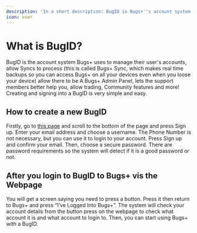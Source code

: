 ```yaml
---
description: 'In a short description: BugID is Bugs+''s account system'
icon: user
---
```


# What is BugID?

BugID is the account system Bugs+ uses to manage their user's accounts, allow Syncs to process (this is called Bugs+ Sync, which makes real time backups so you can access Bugs+ on all your devices even when you loose your device) allow there to be A Bugs+ Admin Panel, lets the support members better help you, allow trading, Community features and more! Creating and signing into a BugID is very simple and easy.

## How to create a new BugID

Firstly, go to [this page](https://bugid.au.auth0.com/authorize?response_type=token\&client_id=FIBmHyheCVOB2ztLlGPboxtaICsokYzh\&redirect_uri=https://sitesbyben.wixsite.com/bugsplus/) and scroll to the bottom of the page and press Sign up. Enter your email address and choose a username. The Phone Number is not necessary, but you can use it to login to your account. Press Sign up and confirm your email. Then, choose a secure password. There are password requirements so the system will detect if it is a good password or not.

## After you login to BugID to Bugs+ vis the Webpage

You will get a screen saying you need to press a button. Press it then return to Bugs+ and press “I’ve Logged Into Bugs+”. The system will check your account details from the button press on the webpage to check what account it is and what account to login to. Then, you can start using Bugs+ with a BugID.

